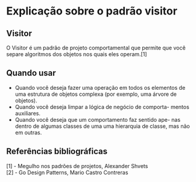 # Explicação sobre o padrão visitor

## Visitor
O Visitor é um padrão de projeto comportamental que permite
que você separe algoritmos dos objetos nos quais eles operam.[1]

## Quando usar
* Quando você deseja fazer uma operação em
todos os elementos de uma estrutura de objetos complexa (por
exemplo, uma árvore de objetos).
* Quando você deseja limpar a lógica de negócio de comporta-
mentos auxiliares.
* Quando você deseja que um comportamento faz sentido ape-
nas dentro de algumas classes de uma uma hierarquia de
classe, mas não em outras.

## Referências bibliográficas
[1] - Megulho nos padrões de projetos, Alexander Shvets  
[2] - Go Design Patterns, Mario Castro Contreras  
